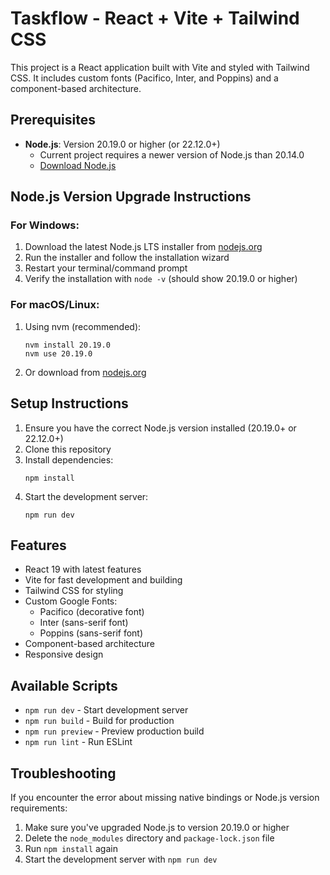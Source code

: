 # Taskflow - React + Vite + Tailwind CSS

This project is a React application built with Vite and styled with Tailwind CSS. It includes custom fonts (Pacifico, Inter, and Poppins) and a component-based architecture.

## Prerequisites

- **Node.js**: Version 20.19.0 or higher (or 22.12.0+)
  - Current project requires a newer version of Node.js than 20.14.0
  - [Download Node.js](https://nodejs.org/en/download/)

## Node.js Version Upgrade Instructions

### For Windows:
1. Download the latest Node.js LTS installer from [nodejs.org](https://nodejs.org/)
2. Run the installer and follow the installation wizard
3. Restart your terminal/command prompt
4. Verify the installation with `node -v` (should show 20.19.0 or higher)

### For macOS/Linux:
1. Using nvm (recommended):
   ```
   nvm install 20.19.0
   nvm use 20.19.0
   ```
2. Or download from [nodejs.org](https://nodejs.org/)

## Setup Instructions

1. Ensure you have the correct Node.js version installed (20.19.0+ or 22.12.0+)
2. Clone this repository
3. Install dependencies:
   ```
   npm install
   ```
4. Start the development server:
   ```
   npm run dev
   ```

## Features

- React 19 with latest features
- Vite for fast development and building
- Tailwind CSS for styling
- Custom Google Fonts:
  - Pacifico (decorative font)
  - Inter (sans-serif font)
  - Poppins (sans-serif font)
- Component-based architecture
- Responsive design

## Available Scripts

- `npm run dev` - Start development server
- `npm run build` - Build for production
- `npm run preview` - Preview production build
- `npm run lint` - Run ESLint

## Troubleshooting

If you encounter the error about missing native bindings or Node.js version requirements:

1. Make sure you've upgraded Node.js to version 20.19.0 or higher
2. Delete the `node_modules` directory and `package-lock.json` file
3. Run `npm install` again
4. Start the development server with `npm run dev`
